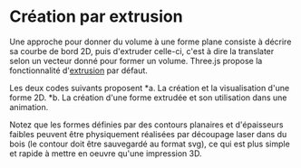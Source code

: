 # Création par extrusion

Une approche pour donner du volume à une forme plane consiste à décrire sa courbe de bord 2D, puis d'extruder celle-ci, c'est à dire la translater selon un vecteur donné pour former un volume.
Three.js propose la fonctionnalité d'[extrusion](https://threejs.org/docs/#api/geometries/ExtrudeGeometry) par défaut.

Les deux codes suivants proposent
*a. La création et la visualisation d'une forme 2D.
*b. La création d'une forme extrudée et son utilisation dans une animation.


Notez que les formes définies par des contours planaires et d'épaisseurs faibles peuvent être physiquement réalisées par découpage laser dans du bois (le contour doit être sauvegardé au format svg), ce qui est plus simple et rapide à mettre en oeuvre qu'une impression 3D.
